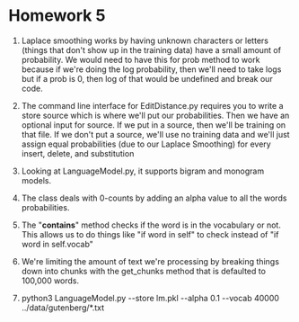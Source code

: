 # Homework 5

1. Laplace smoothing works by having unknown characters or letters (things that don't show up in the training data) have a small amount of probability. We would need to have this for prob method to work because if we're doing the log probability, then we'll need to take logs but if a prob is 0, then log of that would be undefined and break our code.

2. The command line interface for EditDistance.py requires you to write a store source which is where we'll put our probabilities. Then we have an optional input for source. If we put in a source, then we'll be training on that file. If we don't put a source, we'll use no training data and we'll just assign equal probabilities (due to our Laplace Smoothing) for every insert, delete, and substitution

3. Looking at LanguageModel.py, it supports bigram and monogram models.

4. The class deals with 0-counts by adding an alpha value to all the words probabilities.

5. The "__contains__" method checks if the word is in the vocabulary or not. This allows us to do things like "if word in self" to check instead of "if word in self.vocab"

6. We're limiting the amount of text we're processing by breaking things down into chunks with the get_chunks method that is defaulted to 100,000 words.

7. python3 LanguageModel.py --store lm.pkl --alpha 0.1 --vocab 40000 ../data/gutenberg/*.txt